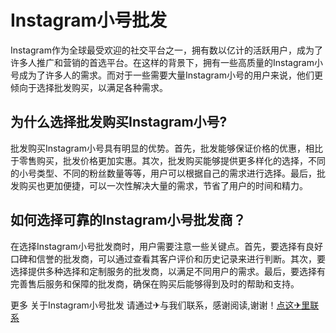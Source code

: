 # Instagram小号批发

Instagram作为全球最受欢迎的社交平台之一，拥有数以亿计的活跃用户，成为了许多人推广和营销的首选平台。在这样的背景下，拥有一些高质量的Instagram小号成为了许多人的需求。而对于一些需要大量Instagram小号的用户来说，他们更倾向于选择批发购买，以满足各种需求。

## 为什么选择批发购买Instagram小号?

批发购买Instagram小号具有明显的优势。首先，批发能够保证价格的优惠，相比于零售购买，批发价格更加实惠。其次，批发购买能够提供更多样化的选择，不同的小号类型、不同的粉丝数量等等，用户可以根据自己的需求进行选择。最后，批发购买也更加便捷，可以一次性解决大量的需求，节省了用户的时间和精力。

## 如何选择可靠的Instagram小号批发商？

在选择Instagram小号批发商时，用户需要注意一些关键点。首先，要选择有良好口碑和信誉的批发商，可以通过查看其客户评价和历史记录来进行判断。其次，要选择提供多种选择和定制服务的批发商，以满足不同用户的需求。最后，要选择有完善售后服务和保障的批发商，确保在购买后能够得到及时的帮助和支持。

更多 关于Instagram小号批发 请通过✈与我们联系，感谢阅读,谢谢！[点这✈里联系](https://gg.k02.cc)